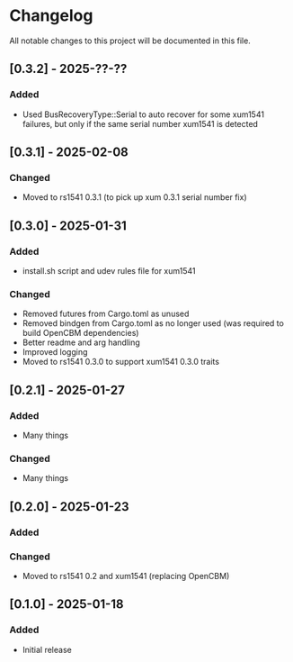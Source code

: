 # Changelog
All notable changes to this project will be documented in this file.

## [0.3.2] - 2025-??-??
### Added
- Used BusRecoveryType::Serial to auto recover for some xum1541 failures, but only if the same serial number xum1541 is detected

## [0.3.1] - 2025-02-08
### Changed
- Moved to rs1541 0.3.1 (to pick up xum 0.3.1 serial number fix)

## [0.3.0] - 2025-01-31
### Added
- install.sh script and udev rules file for xum1541

### Changed
- Removed futures from Cargo.toml as unused
- Removed bindgen from Cargo.toml as no longer used (was required to build OpenCBM dependencies)
- Better readme and arg handling
- Improved logging
- Moved to rs1541 0.3.0 to support xum1541 0.3.0 traits

## [0.2.1] - 2025-01-27
### Added
- Many things

### Changed
- Many things

## [0.2.0] - 2025-01-23
### Added

### Changed
- Moved to rs1541 0.2 and xum1541 (replacing OpenCBM)

## [0.1.0] - 2025-01-18
### Added
- Initial release
